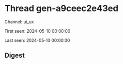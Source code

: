 # Thread gen-a9ceec2e43ed
Channel: ui_ux

First seen: 2024-05-10 00:00:00

Last seen: 2024-05-10 00:00:00

## Digest


